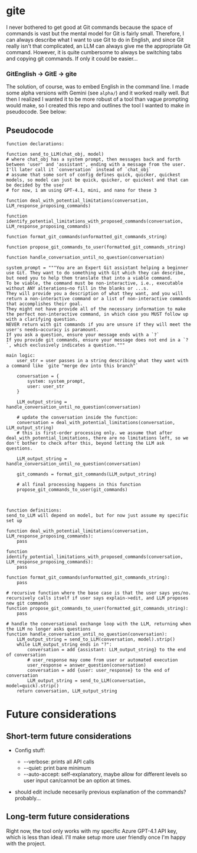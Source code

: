 # gite
I never bothered to get good at Git commands because
the space of commands is vast but the mental model for Git is fairly small.
Therefore, I can always describe what I want to use Git to do in English, and since
Git really isn't that complicated, an LLM can always give me the appropriate Git command.
However, it is quite cumbersome to always be switching tabs and copying git commands.
If only it could be easier...

### GitEnglish -> GitE -> gite
The solution, of course, was to embed English in the command line.
I made some alpha versions with Gemini (see `alpha/`)
and it worked really well.
But then I realized I wanted it to be more robust of a tool than vague prompting would make,
so I created this repo and outlines the tool I wanted to make in pseudocode. See below:

## Pseudocode
```pseudocode
function declarations:

function send_to_LLM(chat_obj, model)
# where chat_obj has a system prompt, then messages back and forth between 'user' and 'assistant', ending with a message from the user. I'll later call it `conversation` instead of `chat_obj`
# assume that some sort of config defines quick, quicker, quickest models, so model can just be quick, quicker, or quickest and that can be decided by the user
# for now, i am using GPT-4.1, mini, and nano for these 3

function deal_with_potential_limitations(conversation, LLM_response_proposing_commands)

function identify_potential_limitations_with_proposed_commands(conversation, LLM_response_proposing_commands)

function format_git_commands(unformatted_git_commands_string)

function propose_git_commands_to_user(formatted_git_commands_string)

function handle_conversation_until_no_question(conversation)

system_prompt = """You are an Expert Git assistant helping a beginner use Git. They want to do something with Git which they can describe, but need you to help them translate that into a viable command.
To be viable, the command must be non-interactive, i.e., executable without ANY alterations—no fill in the blanks or ...s.
They will provide you a description of what they want, and you will return a non-interactive command or a list of non-interactive commands that accomplishes their goal.
They might not have provide all of the necessary information to make the perfect non-interactive command, in which case you MUST follow up with a clarifying question.
NEVER return with git commands if you are unsure if they will meet the user's needs—accuracy is paramount.
If you ask a question, ensure your message ends with a `?`
If you provide git commands, ensure your message does not end in a `?`, which exclusively indicates a question."""

main logic:
    user_str = user passes in a string describing what they want with a command like `gite "merge dev into this branch"`

    conversation = {
        system: system_prompt,
        user: user_str
    }

    LLM_output_string = handle_conversation_until_no_question(conversation)

    # update the conversation inside the function:
    conversation = deal_with_potential_limitations(conversation, LLM_output_string)
    # this is first-order processing only. we assume that after deal_with_potential_limitations, there are no limitations left, so we don't bother to check after this, beyond letting the LLM ask questions.

    LLM_output_string = handle_conversation_until_no_question(conversation)

    git_commands = format_git_commands(LLM_output_string)

    # all final processing happens in this function
    propose_git_commands_to_user(git_commands)



function definitions:
send_to_LLM will depend on model, but for now just assume my specific set up

function deal_with_potential_limitations(conversation, LLM_response_proposing_commands):
    pass

function identify_potential_limitations_with_proposed_commands(conversation, LLM_response_proposing_commands):
    pass

function format_git_commands(unformatted_git_commands_string):
    pass

# recursive function where the base case is that the user says yes/no. recursively calls itself if user says explain->edit, and LLM proposes new git commands
function propose_git_commands_to_user(formatted_git_commands_string):
    pass

# handle the conversational exchange loop with the LLM, returning when the LLM no longer asks questions
function handle_conversation_until_no_question(conversation):
    LLM_output_string = send_to_LLM(conversation, model).strip()
    while LLM_output_string ends in "?":
        conversation = add {assistant: LLM_output_string} to the end of conversation
        # user_response may come from user or automated execution
        user_response = answer_question(conversation)
        conversation = add {user: user_response} to the end of conversation
        LLM_output_string = send_to_LLM(conversation, model=quick).strip()
    return conversation, LLM_output_string
```

# Future considerations
## Short-term future considerations
- Config stuff:
    - --verbose: prints all API calls
    - --quiet: print bare minimum
    - --auto-accept: self-explanatory, maybe allow for different levels so user input can/cannot be an option at times.

- should edit include necesarily previous explanation of the commands? probably...
## Long-term future considerations
Right now, the tool only works with my specific Azure GPT-4.1 API key, which is less than ideal. I'll make setup more user friendly once I'm happy with the project.
